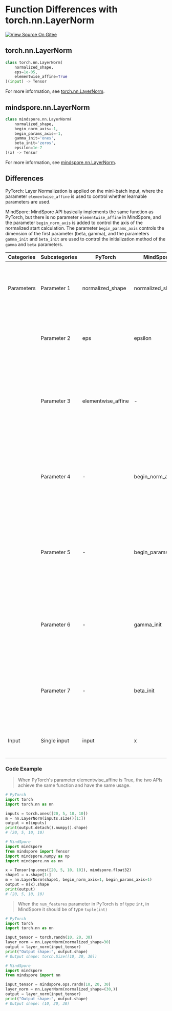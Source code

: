 # Function Differences with torch.nn.LayerNorm

[![View Source On Gitee](https://mindspore-website.obs.cn-north-4.myhuaweicloud.com/website-images/r2.0/resource/_static/logo_source_en.png)](https://gitee.com/mindspore/docs/blob/r2.0/docs/mindspore/source_en/note/api_mapping/pytorch_diff/LayerNorm.md)

## torch.nn.LayerNorm

```python
class torch.nn.LayerNorm(
    normalized_shape,
    eps=1e-05,
    elementwise_affine=True
)(input) -> Tensor
```

For more information, see [torch.nn.LayerNorm](https://pytorch.org/docs/1.8.1/generated/torch.nn.LayerNorm.html).

## mindspore.nn.LayerNorm

```python
class mindspore.nn.LayerNorm(
    normalized_shape,
    begin_norm_axis=-1,
    begin_params_axis=-1,
    gamma_init='ones',
    beta_init='zeros',
    epsilon=1e-7
)(x) -> Tensor
```

For more information, see [mindspore.nn.LayerNorm](https://mindspore.cn/docs/en/r2.0/api_python/nn/mindspore.nn.LayerNorm.html).

## Differences

PyTorch: Layer Normalization is applied on the mini-batch input, where the parameter `elementwise_affine` is used to control whether learnable parameters are used.

MindSpore: MindSpore API basically implements the same function as PyTorch, but there is no parameter `elementwise_affine` in MindSpore, and the parameter `begin_norm_axis` is added to control the axis of the normalized start calculation. The parameter `begin_params_axis` controls the dimension of the first parameter (beta, gamma), and the parameters `gamma_init` and `beta_init` are used to control the initialization method of the `gamma` and `beta` parameters.

| Categories | Subcategories |PyTorch | MindSpore | Difference |
| ---- | ----- | ------- | --------- | ------------- |
|Parameters | Parameter 1 | normalized_shape | normalized_shape |PyTorch supports both int and list. However, in MindSpore, this parameter supports tuple and list |
| | Parameter 2 | eps | epsilon | Same function, different parameter names, different default values |
| | Parameter 3 | elementwise_affine | - | This parameter is used in PyTorch to control whether the learnable parameters are used. MindSpore does not have this parameter|
| | Parameter 4 | - | begin_norm_axis | This parameter in MindSpore controls the axis on which the normalization begins. PyTorch does not have this parameter|
| | Parameter 5 | - | begin_params_axis | This parameter in MindSpore controls the dimensionality of the first parameter (beta, gamma). PyTorch does not have this parameter |
| | Parameter 6 | - | gamma_init | This parameter in MindSpore controls how the `γ` parameter is initialized. PyTorch does not have this parameter|
| | Parameter 7 | - | beta_init | This parameter in MindSpore controls how the `β` parameter is initialized. PyTorch does not have this parameter |
|Input | Single input | input | x | Same function, different parameter names|

### Code Example

> When PyTorch's parameter elementwise_affine is True, the two APIs achieve the same function and have the same usage.

```python
# PyTorch
import torch
import torch.nn as nn

inputs = torch.ones([20, 5, 10, 10])
m = nn.LayerNorm(inputs.size()[1:])
output = m(inputs)
print(output.detach().numpy().shape)
# (20, 5, 10, 10)

# MindSpore
import mindspore
from mindspore import Tensor
import mindspore.numpy as np
import mindspore.nn as nn

x = Tensor(np.ones([20, 5, 10, 10]), mindspore.float32)
shape1 = x.shape[1:]
m = nn.LayerNorm(shape1, begin_norm_axis=1, begin_params_axis=1)
output = m(x).shape
print(output)
# (20, 5, 10, 10)
```

> When the `num_features` parameter in PyTorch is of type `int`, in MindSpore it should be of type `tuple(int)`

```python
# PyTorch
import torch
import torch.nn as nn

input_tensor = torch.randn(10, 20, 30)
layer_norm = nn.LayerNorm(normalized_shape=30)
output = layer_norm(input_tensor)
print("Output shape:", output.shape)
# Output shape: torch.Size([10, 20, 30])

# MindSpore
import mindspore
from mindspore import nn

input_tensor = mindspore.ops.randn(10, 20, 30)
layer_norm = nn.LayerNorm(normalized_shape=(30,))
output = layer_norm(input_tensor)
print("Output shape:", output.shape)
# Output shape: (10, 20, 30)
```

